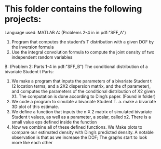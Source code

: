 # This folder contains the following projects:
Language used: MATLAB
A: (Problems 2-4 in in pdf:"SFF_A")
  1. Program that computes the student’s T distribution with a given DOF by the inversion formula
  2. Use the integral convolution formula to compute the joint density of two independent random
variables

B: (Problem 2: Parts 1-4 in pdf:"SFF_B")
The conditional distribution of a bivariate Student t
Parts:
  1. We make a program that inputs the parameters of a bivariate Student t (2 location terms, and a 2X2
dispersion matrix, and the df parameter), and computes the parameters of the conditional distribution of
X2 given X1. The computation is done according to Ding’s paper. (Found in folder)
  3. We code a program to simulate a bivariate Student T.
     a. make a bivariate 3D plot of this estimate. 
  4.  We define a function that inputs the n X 2 matrix of simulated bivariate Student t values, as
well as a parameter, a scalar, called x2. There is a small value eps defined inside the function
  5. Now we combine all of these defined functions. We Make plots to compare our estimated density with
Ding’s predicted density. A notable observation is that as we increase the DOF; The graphs start to look
more like each other 
   
